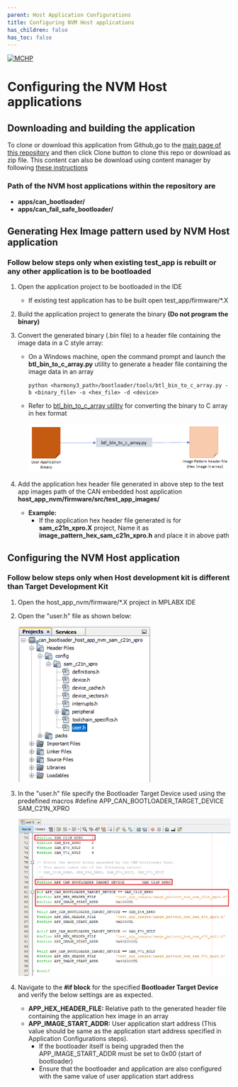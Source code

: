 ```yaml
---
parent: Host Application Configurations
title: Configuring NVM Host applications
has_children: false
has_toc: false
---
```


[![MCHP](https://www.microchip.com/ResourcePackages/Microchip/assets/dist/images/logo.png)](https://www.microchip.com)

# Configuring the NVM Host applications

## Downloading and building the application

To clone or download this application from Github,go to the [main page of this repository](https://github.com/Microchip-MPLAB-Harmony/bootloader_apps_can) and then click Clone button to clone this repo or download as zip file. This content can also be download using content manager by following [these instructions](https://github.com/Microchip-MPLAB-Harmony/contentmanager/wiki)

### Path of the NVM host applications within the repository are
- **apps/can_bootloader/**
- **apps/can_fail_safe_bootloader/**

## Generating Hex Image pattern used by NVM Host application

### Follow below steps only when existing test_app is rebuilt or any other application is to be bootloaded

1. Open the application project to be bootloaded in the IDE
    - If existing test application has to be built open test_app/firmware/*.X

2. Build the application project to generate the binary **(Do not program the binary)**

3. Convert the generated binary (.bin file) to a header file containing the image data in a C style array:
    - On a Windows machine, open the command prompt and launch the **btl_bin_to_c_array.py** utility to generate a header file containing the image data in an array

          python <harmony3_path>/bootloader/tools/btl_bin_to_c_array.py -b <binary_file> -o <hex_file> -d <device>

    - Refer to [btl_bin_to_c_array utility](../../tools/docs/readme_btl_bin_to_c_array.md) for converting the binary to C array in hex format

        ![bin_to_c_array](../../tools/docs/images/btl_bin_to_c_array.png)

4. Add the application hex header file generated in above step to the test app images path of the CAN embedded host application **host_app_nvm/firmware/src/test_app_images/**

    - **Example:**
        - If the application hex header file generated is for **sam_c21n_xpro.X** project, Name it as **image_pattern_hex_sam_c21n_xpro.h** and place it in above path

## Configuring the NVM Host application

### Follow below steps only when Host development kit is different than Target Development Kit

1. Open the host_app_nvm/firmware/*.X project in MPLABX IDE

2. Open the "user.h" file as shown below:

    ![can_bootloader_host_app_nvm_user_ide](./images/can_bootloader_host_app_nvm_user_ide.png)

3. In the "user.h" file specify the Bootloader Target Device used using the predefined macros
       #define APP_CAN_BOOTLOADER_TARGET_DEVICE     SAM_C21N_XPRO

    ![can_bootloader_host_app_nvm_user_config](./images/can_bootloader_host_app_nvm_user_config.png)

4. Navigate to the **#if block** for the specified **Bootloader Target Device** and verify the below settings are as expected.

    - **APP_HEX_HEADER_FILE:** Relative path to the generated header file containing the application hex image in an array
    - **APP_IMAGE_START_ADDR:** User application start address (This value should be same as the application start address specified in Application Configurations steps).
        - If the bootloader itself is being upgraded then the APP_IMAGE_START_ADDR must be set to 0x00 (start of bootloader)
        - Ensure that the bootloader and application are also configured with the same value of user application start address
